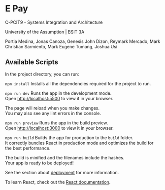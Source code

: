 # E Pay
C-PCIT9 - Systems Integration and Architecture

University of the Assumption | BSIT 3A

Portia Medina, Jonas Canoza, Genesis John Dizon, Reymark Mercado, Mark Christian Sarmiento, Mark Eugene Tumang, Joshua Usi

## Available Scripts

In the project directory, you can run:

```npm install```
Installs all the dependencies required for the project to run.

```npm run dev```
Runs the app in the development mode.\
Open [http://localhost:5500](http://localhost:5500) to view it in your browser.

The page will reload when you make changes.\
You may also see any lint errors in the console.

```npm run preview```
Runs the app in the build preview.\
Open [http://localhost:3000](http://localhost:3000) to view it in your browser.

```npm run build```
Builds the app for production to the `build` folder.\
It correctly bundles React in production mode and optimizes the build for the best performance.

The build is minified and the filenames include the hashes.\
Your app is ready to be deployed!

See the section about [deployment](https://facebook.github.io/create-react-app/docs/deployment) for more information.



To learn React, check out the [React documentation](https://reactjs.org/).



